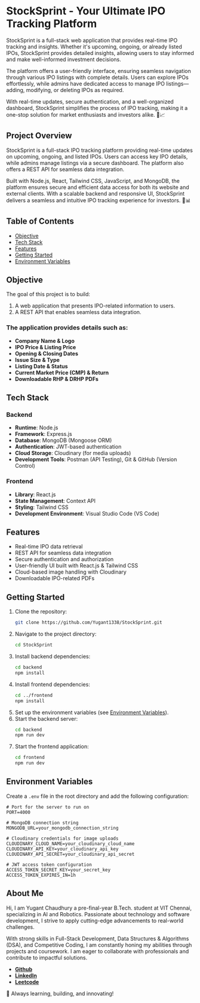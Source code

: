 # StockSprint - Your Ultimate IPO Tracking Platform
StockSprint is a full-stack web application that provides real-time IPO tracking and insights. Whether it's upcoming, ongoing, or already listed IPOs, StockSprint provides detailed insights, allowing users to stay informed and make well-informed investment decisions.

The platform offers a user-friendly interface, ensuring seamless navigation through various IPO listings with complete details. Users can explore IPOs effortlessly, while admins have dedicated access to manage IPO listings—adding, modifying, or deleting IPOs as required.

With real-time updates, secure authentication, and a well-organized dashboard, StockSprint simplifies the process of IPO tracking, making it a one-stop solution for market enthusiasts and investors alike. 🚀📈

## Project Overview
StockSprint is a full-stack IPO tracking platform providing real-time updates on upcoming, ongoing, and listed IPOs. Users can access key IPO details, while admins manage listings via a secure dashboard. The platform also offers a REST API for seamless data integration.

Built with Node.js, React, Tailwind CSS, JavaScript, and MongoDB, the platform ensures secure and efficient data access for both its website and external clients. With a scalable backend and responsive UI, StockSprint delivers a seamless and intuitive IPO tracking experience for investors. 🚀📊


## Table of Contents
- [Objective](#objective)
- [Tech Stack](#tech-stack)
- [Features](#features)
- [Getting Started](#getting-started)
- [Environment Variables](#environment-variables)


## Objective
The goal of this project is to build:
1. A web application that presents IPO-related information to users.
2. A REST API that enables seamless data integration.

### The application provides details such as:
- **Company Name & Logo**
- **IPO Price & Listing Price**
- **Opening & Closing Dates**
- **Issue Size & Type**
- **Listing Date & Status**
- **Current Market Price (CMP) & Return**
- **Downloadable RHP & DRHP PDFs**

## Tech Stack
### Backend
- **Runtime**: Node.js
- **Framework**: Express.js
- **Database**: MongoDB (Mongoose ORM)
- **Authentication**: JWT-based authentication
- **Cloud Storage**: Cloudinary (for media uploads)
- **Development Tools**: Postman (API Testing), Git & GitHub (Version Control)

### Frontend
- **Library**: React.js
- **State Management**: Context API
- **Styling**: Tailwind CSS
- **Development Environment**: Visual Studio Code (VS Code)

## Features
- Real-time IPO data retrieval
- REST API for seamless data integration
- Secure authentication and authorization
- User-friendly UI built with React.js & Tailwind CSS
- Cloud-based image handling with Cloudinary
- Downloadable IPO-related PDFs

## Getting Started
1. Clone the repository:
   ```sh
   git clone https://github.com/Yugant1338/StockSprint.git
   ```
2. Navigate to the project directory:
   ```sh
   cd StockSprint
   ```
3. Install backend dependencies:
   ```sh
   cd backend
   npm install
   ```
4. Install frontend dependencies:
   ```sh
   cd ../frontend
   npm install
   ```
5. Set up the environment variables (see [Environment Variables](#environment-variables)).
6. Start the backend server:
   ```sh
   cd backend
   npm run dev
   ```
7. Start the frontend application:
   ```sh
   cd frontend
   npm run dev
   ```

## Environment Variables
Create a `.env` file in the root directory and add the following configuration:

```env
# Port for the server to run on
PORT=4000

# MongoDB connection string
MONGODB_URL=your_mongodb_connection_string

# Cloudinary credentials for image uploads
CLOUDINARY_CLOUD_NAME=your_cloudinary_cloud_name
CLOUDINARY_API_KEY=your_cloudinary_api_key
CLOUDINARY_API_SECRET=your_cloudinary_api_secret

# JWT access token configuration
ACCESS_TOKEN_SECRET_KEY=your_secret_key
ACCESS_TOKEN_EXPIRES_IN=1h
```

## About Me


Hi, I am Yugant Chaudhury a pre-final-year B.Tech. student at VIT Chennai, specializing in AI and Robotics. Passionate about technology and software development, I strive to apply cutting-edge advancements to real-world challenges.

With strong skills in Full-Stack Development, Data Structures & Algorithms (DSA), and Competitive Coding, I am constantly honing my abilities through projects and coursework. I am eager to collaborate with professionals and contribute to impactful solutions.
- [**Github**](https://github.com/Yugant1338)
- [**LinkedIn**](https://www.linkedin.com/in/yugant-chaudhury-252288248/)
- [**Leetcode**](https://leetcode.com/u/yugant04/)

🚀 Always learning, building, and innovating!